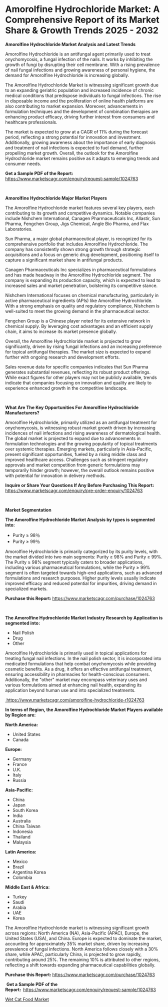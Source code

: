 <p><h1>Amorolfine Hydrochloride Market: A Comprehensive Report of its Market Share & Growth Trends 2025 - 2032</h1></p><p><strong>Amorolfine Hydrochloride Market Analysis and Latest Trends</strong></p>
<p><p>Amorolfine Hydrochloride is an antifungal agent primarily used to treat onychomycosis, a fungal infection of the nails. It works by inhibiting the growth of fungi by disrupting their cell membrane. With a rising prevalence of nail fungal infections and growing awareness of personal hygiene, the demand for Amorolfine Hydrochloride is increasing globally. </p><p>The Amorolfine Hydrochloride Market is witnessing significant growth due to an expanding geriatric population and increased incidence of chronic medical conditions that predispose individuals to fungal infections. The rise in disposable income and the proliferation of online health platforms are also contributing to market expansion. Moreover, advancements in formulation techniques and the development of combination therapies are enhancing product efficacy, driving further interest from consumers and healthcare professionals.</p><p>The market is expected to grow at a CAGR of 11% during the forecast period, reflecting a strong potential for innovation and investment. Additionally, growing awareness about the importance of early diagnosis and treatment of nail infections is expected to fuel demand, further propelling market growth. Overall, the outlook for the Amorolfine Hydrochloride market remains positive as it adapts to emerging trends and consumer needs.</p></p>
<p><strong>Get a Sample PDF of the Report:&nbsp;</strong> <a href="https://www.marketscagr.com/enquiry/request-sample/1024763?utm_campaign=2471&utm_medium=2&utm_source=Github&utm_content=ia&utm_term=06032025&utm_id=amorolfine-hydrochloride">https://www.marketscagr.com/enquiry/request-sample/1024763</a></p>
<p>&nbsp;</p>
<p><strong>Amorolfine Hydrochloride Major Market Players</strong></p>
<p><p>The Amorolfine Hydrochloride market features several key players, each contributing to its growth and competitive dynamics. Notable companies include Nishchem International, Canagen Pharmaceuticals Inc, Allastir, Sun Pharma, Fengchen Group, Jigs Chemical, Angle Bio Pharma, and Flax Laboratories.</p><p>Sun Pharma, a major global pharmaceutical player, is recognized for its comprehensive portfolio that includes Amorolfine Hydrochloride. The company has consistently shown strong growth through strategic acquisitions and a focus on generic drug development, positioning itself to capture a significant market share in antifungal products.</p><p>Canagen Pharmaceuticals Inc specializes in pharmaceutical formulations and has made headway in the Amorolfine Hydrochloride segment. The company is expanding its production capacity, which is expected to lead to increased sales and market penetration, bolstering its competitive stance.</p><p>Nishchem International focuses on chemical manufacturing, particularly in active pharmaceutical ingredients (APIs) like Amorolfine Hydrochloride. With a strong emphasis on quality and regulatory compliance, Nishchem is well-suited to meet the growing demand in the pharmaceutical sector.</p><p>Fengchen Group is a Chinese player noted for its extensive network in chemical supply. By leveraging cost advantages and an efficient supply chain, it aims to increase its market presence globally.</p><p>Overall, the Amorolfine Hydrochloride market is projected to grow significantly, driven by rising fungal infections and an increasing preference for topical antifungal therapies. The market size is expected to expand further with ongoing research and development efforts.</p><p>Sales revenue data for specific companies indicates that Sun Pharma generates substantial revenues, reflecting its robust product offerings. While exact figures for other players may not be publicly available, trends indicate that companies focusing on innovation and quality are likely to experience enhanced growth in the competitive landscape.</p></p>
<p>&nbsp;</p>
<p><strong>What Are The Key Opportunities For Amorolfine Hydrochloride Manufacturers?</strong></p>
<p><p>Amorolfine Hydrochloride, primarily utilized as an antifungal treatment for onychomycosis, is witnessing robust market growth driven by increasing incidences of nail infections and rising awareness of dermatological health. The global market is projected to expand due to advancements in formulation technologies and the growing popularity of topical treatments over systemic therapies. Emerging markets, particularly in Asia-Pacific, present significant opportunities, fueled by a rising middle class and improved healthcare access. Challenges such as stringent regulatory approvals and market competition from generic formulations may temporarily hinder growth; however, the overall outlook remains positive with potential for innovation in delivery methods.</p></p>
<p><strong>Inquire or Share Your Questions If Any Before Purchasing This Report:</strong> <a href="https://www.marketscagr.com/enquiry/pre-order-enquiry/1024763?utm_campaign=2471&utm_medium=2&utm_source=Github&utm_content=ia&utm_term=06032025&utm_id=amorolfine-hydrochloride">https://www.marketscagr.com/enquiry/pre-order-enquiry/1024763</a></p>
<p>&nbsp;</p>
<p><strong>Market Segmentation</strong></p>
<p><strong>The Amorolfine Hydrochloride Market Analysis by types is segmented into:</strong></p>
<p><ul><li>Purity ≥ 98％</li><li>Purity ≥ 99％</li></ul></p>
<p><p>Amorolfine Hydrochloride is primarily categorized by its purity levels, with the market divided into two main segments: Purity ≥ 98% and Purity ≥ 99%. The Purity ≥ 98% segment typically caters to broader applications, including various pharmaceutical formulations, while the Purity ≥ 99% segment is often targeted towards high-end applications, such as advanced formulations and research purposes. Higher purity levels usually indicate improved efficacy and reduced potential for impurities, driving demand in specialized markets.</p></p>
<p><strong>Purchase this Report:&nbsp;</strong><a href="https://www.marketscagr.com/purchase/1024763?utm_campaign=2471&utm_medium=2&utm_source=Github&utm_content=ia&utm_term=06032025&utm_id=amorolfine-hydrochloride">https://www.marketscagr.com/purchase/1024763</a></p>
<p>&nbsp;</p>
<p><strong>The Amorolfine Hydrochloride Market Industry Research by Application is segmented into:</strong></p>
<p><ul><li>Nail Polish</li><li>Drug</li><li>Other</li></ul></p>
<p><p>Amorolfine Hydrochloride is primarily used in topical applications for treating fungal nail infections. In the nail polish sector, it is incorporated into medicated formulations that help combat onychomycosis while providing cosmetic benefits. As a drug, it offers an effective antifungal treatment, ensuring accessibility in pharmacies for health-conscious consumers. Additionally, the "other" market may encompass veterinary uses and various formulations aimed at enhancing nail health, expanding its application beyond human use and into specialized treatments.</p></p>
<p><a href="https://www.marketscagr.com/amorolfine-hydrochloride-r1024763?utm_campaign=2471&utm_medium=2&utm_source=Github&utm_content=ia&utm_term=06032025&utm_id=amorolfine-hydrochloride">&nbsp;https://www.marketscagr.com/amorolfine-hydrochloride-r1024763</a></p>
<p><strong>In terms of Region, the Amorolfine Hydrochloride Market Players available by Region are:</strong></p>
<p>
    <p> <strong> North America: </strong>
        <ul>
            <li>United States</li>
            <li>Canada</li>
        </ul>
        </p> 
    <p> <strong> Europe: </strong>
        <ul>
            <li>Germany</li>
            <li>France</li>
            <li>U.K.</li>
            <li>Italy</li>
            <li>Russia</li>
        </ul>
        </p> 
    <p> <strong> Asia-Pacific: </strong>
        <ul>
            <li>China</li>
            <li>Japan</li>
            <li>South Korea</li>
            <li>India</li>
            <li>Australia</li>
            <li>China Taiwan</li>
            <li>Indonesia</li>
            <li>Thailand</li>
            <li>Malaysia</li>
        </ul>
        </p> 
    <p> <strong> Latin America: </strong>
        <ul>
            <li>Mexico</li>
            <li>Brazil</li>
            <li>Argentina Korea</li>
            <li>Colombia</li>
        </ul>
        </p> 
    <p> <strong> Middle East & Africa: </strong>
        <ul>
            <li>Turkey</li>
            <li>Saudi</li>
            <li>Arabia</li>
            <li>UAE</li>
            <li>Korea</li>
        </ul>
    </p>
    </p>
<p><p>The Amorolfine Hydrochloride market is witnessing significant growth across regions: North America (NA), Asia-Pacific (APAC), Europe, the United States (USA), and China. Europe is expected to dominate the market, accounting for approximately 35% market share, driven by increasing prevalence of fungal infections. North America follows closely with a 30% share, while APAC, particularly China, is projected to grow rapidly, contributing around 25%. The remaining 10% is attributed to other regions, reflecting a shift towards expanding pharmaceutical capabilities globally.</p></p>
<p><strong>Purchase this Report: </strong><a href="https://www.marketscagr.com/purchase/1024763?utm_campaign=2471&utm_medium=2&utm_source=Github&utm_content=ia&utm_term=06032025&utm_id=amorolfine-hydrochloride">https://www.marketscagr.com/purchase/1024763</a></p>
<p>&nbsp;<strong>Get a Sample PDF of the Report:&nbsp;&nbsp;</strong><a href="https://www.marketscagr.com/enquiry/request-sample/1024763?utm_campaign=2471&utm_medium=2&utm_source=Github&utm_content=ia&utm_term=06032025&utm_id=amorolfine-hydrochloride">https://www.marketscagr.com/enquiry/request-sample/1024763</a></p>
<p><strong></strong></p>
<p><p><a href="https://github.com/rosamariarocque98/Market-Research-Report-List-1/blob/main/wet-cat-food-market.md?utm_campaign=2471&utm_medium=2&utm_source=Github&utm_content=ia&utm_term=06032025&utm_id=amorolfine-hydrochloride">Wet Cat Food Market</a></p></p>